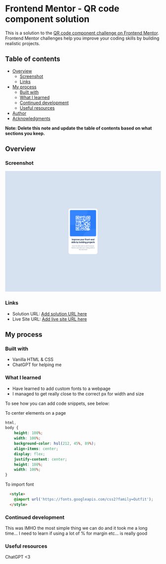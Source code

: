 # Frontend Mentor - QR code component solution

This is a solution to the [QR code component challenge on Frontend Mentor](https://www.frontendmentor.io/challenges/qr-code-component-iux_sIO_H). Frontend Mentor challenges help you improve your coding skills by building realistic projects. 

## Table of contents

- [Overview](#overview)
  - [Screenshot](#screenshot)
  - [Links](#links)
- [My process](#my-process)
  - [Built with](#built-with)
  - [What I learned](#what-i-learned)
  - [Continued development](#continued-development)
  - [Useful resources](#useful-resources)
- [Author](#author)
- [Acknowledgments](#acknowledgments)

**Note: Delete this note and update the table of contents based on what sections you keep.**

## Overview

### Screenshot

![](./screenshot.png)

### Links

- Solution URL: [Add solution URL here](https://your-solution-url.com)
- Live Site URL: [Add live site URL here](https://your-live-site-url.com)

## My process

### Built with

- Vanilla HTML & CSS
- ChatGPT for helping me

### What I learned

- Have learned to add custom fonts to a webpage
- I managed to get really close to the correct px for width and size

To see how you can add code snippets, see below:

To center elements on a page
```css
html,
body {
    height: 100%;
    width: 100%;
    background-color: hsl(212, 45%, 89%);
    align-items: center;
    display: flex;
    justify-content: center;
    height: 100%;
    width: 100%;
}
```

To import font
```html
  <style>
    @import url('https://fonts.googleapis.com/css2?family=Outfit');
  </style>
```


### Continued development

This was IMHO the most simple thing we can do and it took me a long time...
I need to learn if using a lot of % for margin etc... is really good


### Useful resources

ChatGPT <3
